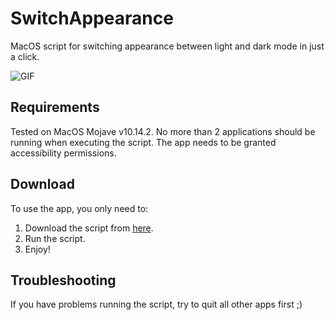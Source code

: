 # SwitchAppearance
MacOS script for switching appearance between light and dark mode in just a click.

![GIF](https://github.com/Gondolav/switch-appearance/blob/master/SwitchAppearance.gif)

## Requirements
Tested on MacOS Mojave v10.14.2. No more than 2 applications should be running when executing the script. The app needs to be granted accessibility permissions.

## Download
To use the app, you only need to:
1. Download the script from [here](https://github.com/Gondolav/switch-appearance/releases/download/v1.0/SwitchAppearance.app.zip).
2. Run the script.
3. Enjoy!

## Troubleshooting
If you have problems running the script, try to quit all other apps first ;)
